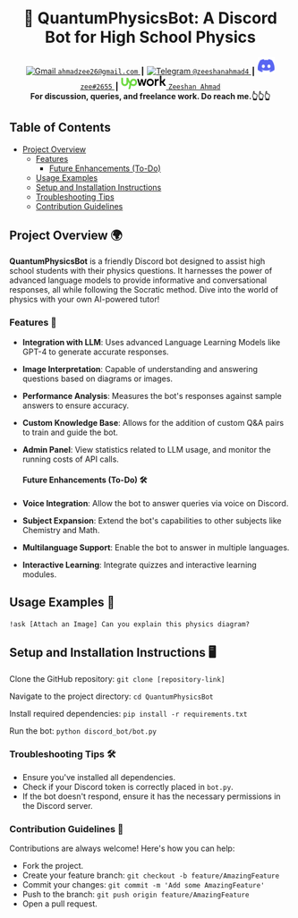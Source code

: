 <h1 align="center">🌌 QuantumPhysicsBot: A Discord Bot for High School Physics</h1>

<div align="center">
  <a href="https://mail.google.com/mail/u/?authuser=ahmadzee26@gmail.com">
    <img alt="Gmail" width="30px" src="https://edent.github.io/SuperTinyIcons/images/svg/gmail.svg" />
    <code>ahmadzee26@gmail.com</code>
  </a>
  <span> ┃ </span>
  
  <a href="https://t.me/zeeshanahmad4">
    <img alt="Telegram" width="30px" src="https://edent.github.io/SuperTinyIcons/images/svg/telegram.svg" />
    <code>@zeeshanahmad4</code>
  </a>
  <span> ┃ </span>
  
  <a href="https://discord.com">
    <img alt="Discord" width="30px" src="https://github.com/Zeeshanahmad4/RealEstateMate-WhatsApp-Group-Management-Bot/blob/main/discord-icon-svgrepo-com.svg" />
    <code>zee#2655</code>
  </a>
  <span> ┃ </span>
  
  <a href="https://www.upwork.com/freelancers/zeeshanahmad291">
    <img alt="Upwork" width="80px" src="https://github.com/Zeeshanahmad4/Zeeshanahmad4/blob/main/upwork.svg" />
    <code>Zeeshan Ahmad</code>
  </a>
  
  <br />
  <strong>For discussion, queries, and freelance work. Do reach me.👆👆👆</strong>
</div>

## Table of Contents
- [Project Overview](#project-overview-🌍)
  - [Features](#features-🚀)
    - [Future Enhancements (To-Do)](#future-enhancements-to-do-🛠)
  - [Usage Examples](#usage-examples-🧪)
  - [Setup and Installation Instructions](#setup-and-installation-instructions-🖥)
  - [Troubleshooting Tips](#troubleshooting-tips-🛠)
  - [Contribution Guidelines](#contribution-guidelines-🤝)


## Project Overview 🌍

**QuantumPhysicsBot** is a friendly Discord bot designed to assist high school students with their physics questions. It harnesses the power of advanced language models to provide informative and conversational responses, all while following the Socratic method. Dive into the world of physics with your own AI-powered tutor!

### Features 🚀

- **Integration with LLM**: Uses advanced Language Learning Models like GPT-4 to generate accurate responses.
- **Image Interpretation**: Capable of understanding and answering questions based on diagrams or images.
- **Performance Analysis**: Measures the bot's responses against sample answers to ensure accuracy.
- **Custom Knowledge Base**: Allows for the addition of custom Q&A pairs to train and guide the bot.
- **Admin Panel**: View statistics related to LLM usage, and monitor the running costs of API calls.
  
  #### Future Enhancements (To-Do) 🛠

- **Voice Integration**: Allow the bot to answer queries via voice on Discord.
- **Subject Expansion**: Extend the bot's capabilities to other subjects like Chemistry and Math.
- **Multilanguage Support**: Enable the bot to answer in multiple languages.
- **Interactive Learning**: Integrate quizzes and interactive learning modules.

## Usage Examples 🧪

``` !ask How does Newton's third law work?
!ask [Attach an Image] Can you explain this physics diagram?
 ```

## Setup and Installation Instructions 🖥

Clone the GitHub repository:
```git clone [repository-link]```

Navigate to the project directory:
```cd QuantumPhysicsBot```

Install required dependencies:
```pip install -r requirements.txt```

Run the bot:
```python discord_bot/bot.py```


### Troubleshooting Tips 🛠

- Ensure you've installed all dependencies.
- Check if your Discord token is correctly placed in `bot.py`.
- If the bot doesn't respond, ensure it has the necessary permissions in the Discord server.


### Contribution Guidelines 🤝

Contributions are always welcome! Here's how you can help:

- Fork the project.
- Create your feature branch: `git checkout -b feature/AmazingFeature`
- Commit your changes: `git commit -m 'Add some AmazingFeature'`
- Push to the branch: `git push origin feature/AmazingFeature`
- Open a pull request.





